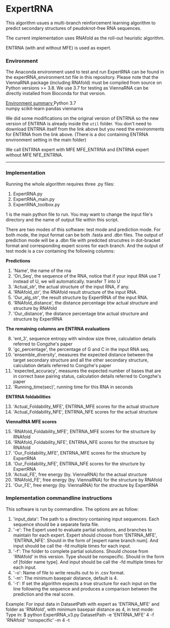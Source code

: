 # ExpertRNA

This algorithm usues a multi-branch reinforcement learning algorithm to predict secondary structures of peudoknot-free RNA sequences.

The current implementation uses RNAfold as the roll-out heuristic algorithm.

ENTRNA (with and without MFE) is used as expert.

### Environment
The Anaconda environment used to test and run ExpertRNA can be found in the expertRNA_environment.txt file in this repository.  Please note that the ViennaRNA package (including RNAfold) must be compiled from source on Python versions >= 3.8.  We use 3.7 for testing as ViennaRNA can be directly installed from Bioconda for that version.

<ins> Environment summary </ins>
Python 3.7  
numpy
scikit-learn
pandas
viennarna

We did some modifications on the original version of ENTRNA so the new version of ENTRNA is already inside the `util` folder. You don't need to download ENTRNA itself from the link above but you need the environments for ENTRNA from the link above. (There is a doc containing ENTRNA environment setting in the main folder)

We call ENTRNA expert with MFE MFE_ENTRNA and ENTRNA expert without MFE NFE_ENTRNA.


****************************

### Implementation
Running the whole algorithm requires three .py files:  
1. ExpertRNA.py  
2. ExpertRNA_main.py
3. ExpertRNA_toolbox.py

1 is the main python file to run. You may want to change the input file's directory and the name of output file within this script. 

There are two modes of this software: test mode and prediction mode. For both mode, the input format can be both .fasta and .dbn files. The output of prediction mode will be a .dbn file with predcited strucutres in dot-bracket format and corresponding expert scores for each branch. And the output of test mode is a csv containing the following columns: 

**Predictions**

1. 'Name', the name of the rna
2. 'Ori_Seq', the sequence of the RNA, notice that if your input RNA use T instead of U, we will automatically. transfer T into U
3. 'Actual_str', the actual structure of the input RNA, if any.
4. 'RNAfold_str', the RNAfold result structure of the input RNA.
5. 'Our_alg_str', the result structure by ExpertRNA of the input RNA.
6. 'RNAfold_distance', the distance percentage btw actual structure and structure by RNAfold
7. 'Our_distance', the distance percentage btw actual structure and structure by ExpertRNA

**The remaining columns are ENTRNA evaluations**

8. 'ent_3', sequence entropy with window size three, calculation details referred to Congzhe's paper
9. 'gc_percentage', the percentage of G and C in the input RNA seq.
10. 'ensemble_diversity', measures the expected distance between the target secondary structure and all the other secondary structure, calculation details referred to Congzhe's paper
11. 'expected_accuracy', measures the expected number of bases that are in correct base pairing status, calculation details referred to Congzhe's paper
12. 'Running_time(sec)', running time for this RNA in seconds 

**ENTRNA foldabilities**

13. 'Actual_Foldability_MFE', ENTRNA_MFE scores for the actual structure
14. 'Actual_Foldability_NFE', ENTRNA_NFE scores for the actual structure

**ViennaRNA MFE scores**  

15. 'RNAfold_Foldability_MFE', ENTRNA_MFE scores for the structure by RNAfold
16. 'RNAfold_Foldability_NFE', ENTRNA_NFE scores for the structure by RNAfold
17. 'Our_Foldability_MFE', ENTRNA_MFE scores for the structure by ExpertRNA
18. 'Our_Foldability_NFE', ENTRNA_NFE scores for the structure by ExpertRNA
19. 'Actual_FE', free energy (by. ViennaRNA) for the actual structure
20. 'RNAfold_FE', free energy (by. ViennaRNA) for the structure by RNAfold
21. 'Our_FE', free energy (by. ViennaRNA) for the structure by ExpertRNA


### Implementation commandline instructions

This software is run by commandline. The options are as follow:

1. 'input_data': The path to a directory containing input sequences. Each sequence should be a separate fasta file.
2. '-e': The Expert used to evaluate partial solutions, and branches to maintain for each expert. Expert should choose from 'ENTRNA_MFE', 'ENTRNA_NFE'. Should in the form of [expert name branch num]. And input should be call the -fd multiple times for each input.
3. '-f': The folder to complete partial solutions. Should choose from 'RNAfold' in this version. Type should be nonspecific. Should in the form of [folder name type]. And input should be call the -fd multiple times for each input.
4. '-o': Name of file to write results out to in .csv format.
5. '-m': The minimum basepair distance, default is 4.
6. '-t': If set the algorithm expects a true structure for each input on the line following the sequence and produces a comparison between the prediction and the real score.

Example:
For input data in DatasetPath with expert as 'ENTRNA_MFE' and folder as 'RNAfold', with minimum basepair distance as 4, in test mode:
Type in: $ python ExpertRNA_v3.py DatasetPath -e 'ENTRNA_MFE' 4 -f 'RNAfold' 'nonspecific' -m 4 -t
